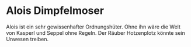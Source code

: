 # Alois Dimpfelmoser
Alois ist ein sehr gewissenhafter Ordnungshüter. Ohne ihn wäre
die Welt von Kasperl und Seppel ohne Regeln. Der Räuber 
Hotzenplotz könnte sein Unwesen treiben.
